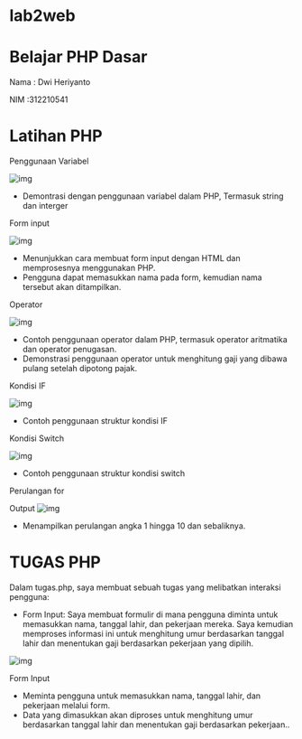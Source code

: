 # lab2web
# Belajar PHP Dasar
Nama : Dwi Heriyanto

NIM :312210541

# Latihan PHP

 Penggunaan Variabel

![img](SC/3.JPG)

* Demontrasi dengan penggunaan variabel dalam PHP, Termasuk string dan interger

Form input

![img](sc/5.JPG)

* Menunjukkan cara membuat form input dengan HTML dan memprosesnya menggunakan PHP.
* Pengguna dapat memasukkan nama pada form, kemudian nama tersebut akan ditampilkan.

Operator 

![img](sc/6.jpg)
* Contoh penggunaan operator dalam PHP, termasuk operator aritmatika dan operator penugasan.
* Demonstrasi penggunaan operator untuk menghitung gaji yang dibawa pulang setelah dipotong pajak.

 Kondisi IF

 ![img](SC/7.JPG)
 * Contoh penggunaan struktur kondisi IF

Kondisi Switch

![img](sc/8.JPG)

* Contoh penggunaan struktur kondisi switch

Perulangan for 

 Output
![img](sc/9.JPG)

* Menampilkan perulangan angka 1 hingga 10 dan sebaliknya.


# TUGAS PHP

Dalam tugas.php, saya membuat sebuah tugas yang melibatkan interaksi pengguna:

* Form Input: Saya membuat formulir di mana pengguna diminta untuk memasukkan nama, tanggal lahir, dan pekerjaan mereka. Saya kemudian memproses informasi ini untuk menghitung umur berdasarkan tanggal lahir dan menentukan gaji berdasarkan pekerjaan yang dipilih.

![img](sc/Tugas%20php.JPG)

Form Input
* Meminta pengguna untuk memasukkan nama, tanggal lahir, dan pekerjaan melalui form.
* Data yang dimasukkan akan diproses untuk menghitung umur berdasarkan tanggal lahir dan menentukan gaji berdasarkan pekerjaan..

